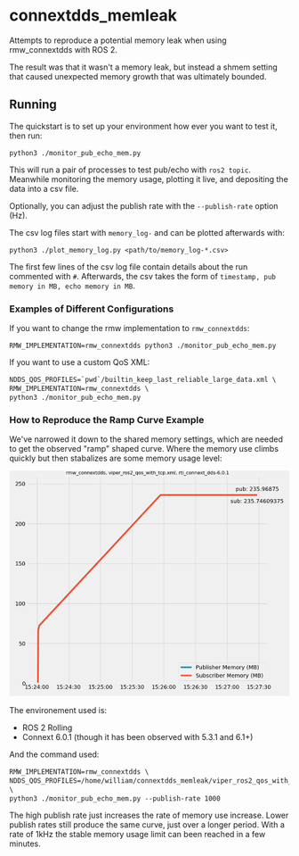# connextdds_memleak

Attempts to reproduce a potential memory leak when using rmw_connextdds with ROS 2.

The result was that it wasn't a memory leak, but instead a shmem setting that caused unexpected memory growth that was ultimately bounded.

## Running

The quickstart is to set up your environment how ever you want to test it, then run:

```
python3 ./monitor_pub_echo_mem.py
```

This will run a pair of processes to test pub/echo with `ros2 topic`.
Meanwhile monitoring the memory usage, plotting it live, and depositing the data into a csv file.

Optionally, you can adjust the publish rate with the `--publish-rate` option (Hz).

The csv log files start with `memory_log-` and can be plotted afterwards with:

```
python3 ./plot_memory_log.py <path/to/memory_log-*.csv>
```

The first few lines of the csv log file contain details about the run commented with `#`.
Afterwards, the csv takes the form of `timestamp, pub memory in MB, echo memory in MB`.

### Examples of Different Configurations

If you want to change the rmw implementation to `rmw_connextdds`:

```
RMW_IMPLEMENTATION=rmw_connextdds python3 ./monitor_pub_echo_mem.py
```

If you want to use a custom QoS XML:

```
NDDS_QOS_PROFILES=`pwd`/builtin_keep_last_reliable_large_data.xml \
RMW_IMPLEMENTATION=rmw_connextdds \
python3 ./monitor_pub_echo_mem.py
```

### How to Reproduce the Ramp Curve Example

We've narrowed it down to the shared memory settings, which are needed to get the observed "ramp" shaped curve.
Where the memory use climbs quickly but then stabalizes are some memory usage level:

![run_1000hz_connext_viper_qos_figure](run_1000hz_connext_viper_qos/Figure_1.png)

The environement used is:

- ROS 2 Rolling
- Connext 6.0.1 (though it has been observed with 5.3.1 and 6.1+)

And the command used:

```
RMW_IMPLEMENTATION=rmw_connextdds \
NDDS_QOS_PROFILES=/home/william/connextdds_memleak/viper_ros2_qos_with_tcp.xml \
python3 ./monitor_pub_echo_mem.py --publish-rate 1000
```

The high publish rate just increases the rate of memory use increase.
Lower publish rates still produce the same curve, just over a longer period.
With a rate of 1kHz the stable memory usage limit can been reached in a few minutes.
